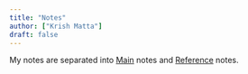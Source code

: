 ```yaml
---
title: "Notes"
author: ["Krish Matta"]
draft: false
---
```


My notes are separated into [Main](/main/) notes and [Reference](/reference/) notes.
